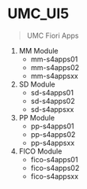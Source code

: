 # UMC_UI5
> UMC Fiori Apps

1. MM Module
   - mm-s4apps01
   - mm-s4apps02
   - mm-s4appsxx
2. SD Module
   - sd-s4apps01
   - sd-s4apps02
   - sd-s4appsxx
3. PP Module
   - pp-s4apps01
   - pp-s4apps02
   - pp-s4appsxx
4. FICO Module
   - fico-s4apps01
   - fico-s4apps02
   - fico-s4appsxx
